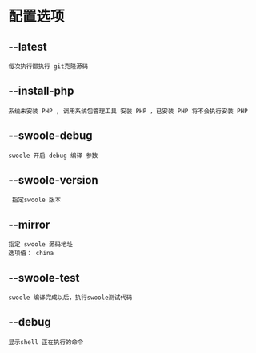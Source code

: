 # 配置选项

## --latest

    每次执行都执行 git克隆源码

## --install-php

    系统未安装 PHP , 调用系统包管理工具 安装 PHP ，已安装 PHP 将不会执行安装 PHP

## --swoole-debug

    swoole 开启 debug 编译 参数

## --swoole-version

     指定swoole 版本

## --mirror

    指定 swoole 源码地址
    选项值： china

## --swoole-test

    swoole 编译完成以后，执行swoole测试代码

## --debug

    显示shell 正在执行的命令

##
